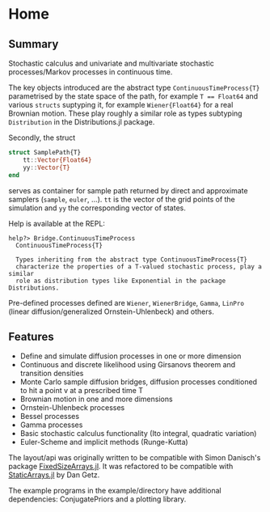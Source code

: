 # Home

## Summary
 
Stochastic calculus and univariate and multivariate stochastic processes/Markov processes in continuous time.

The key objects introduced are the abstract type `ContinuousTimeProcess{T}` parametrised by the state space of the path, for example `T == Float64` and various `structs` suptyping it, for example `Wiener{Float64}` for a real Brownian motion. These play roughly a similar role as types subtyping `Distribution` in the Distributions.jl package.

Secondly, the struct 
```julia
struct SamplePath{T}
    tt::Vector{Float64}
    yy::Vector{T}
end
```
serves as container for sample path returned by direct and approximate samplers (`sample`, `euler`, ...).
`tt` is the vector of the grid points of the simulation and `yy` the corresponding vector of states.

Help is available at the REPL:
```
help?> Bridge.ContinuousTimeProcess
  ContinuousTimeProcess{T}

  Types inheriting from the abstract type ContinuousTimeProcess{T}
  characterize the properties of a T-valued stochastic process, play a similar
  role as distribution types like Exponential in the package Distributions.
```

Pre-defined processes defined are
`Wiener`, `WienerBridge`, `Gamma`, `LinPro` (linear diffusion/generalized Ornstein-Uhlenbeck) and others.

## Features

- Define and simulate diffusion processes in one or more dimension
- Continuous and discrete likelihood using Girsanovs theorem and transition densities
- Monte Carlo sample diffusion bridges, diffusion processes conditioned to hit a point v at a prescribed time T
- Brownian motion in one and more dimensions
- Ornstein-Uhlenbeck processes
- Bessel processes
- Gamma processes
- Basic stochastic calculus functionality (Ito integral, quadratic variation)
- Euler-Scheme and implicit methods (Runge-Kutta)

The layout/api was originally written to be compatible with Simon Danisch's package [FixedSizeArrays.jl](https://github.com/SimonDanisch/FixedSizeArrays.jl). It was refactored to be compatible with [StaticArrays.jl](https://github.com/JuliaArrays/StaticArrays.jl) by Dan Getz.

The example programs in the example/directory have additional dependencies: ConjugatePriors and a plotting library.


